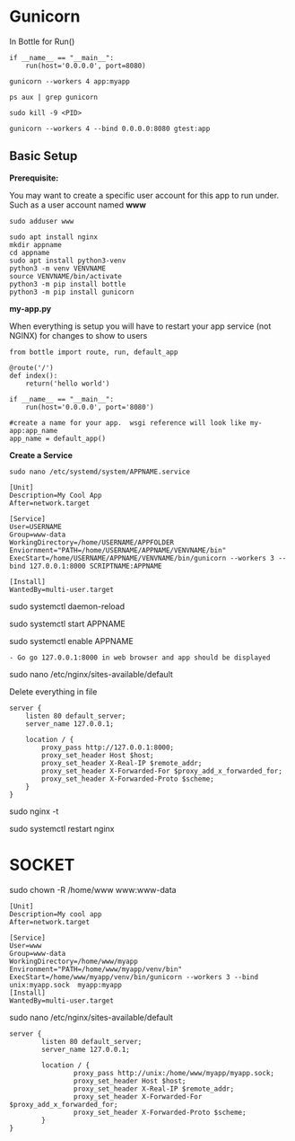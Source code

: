 # Gunicorn

In Bottle for Run()
```
if __name__ == "__main__":
    run(host='0.0.0.0', port=8080)
```

```
gunicorn --workers 4 app:myapp
```

```
ps aux | grep gunicorn
```

```
sudo kill -9 <PID>
```


```
gunicorn --workers 4 --bind 0.0.0.0:8080 gtest:app
```

## Basic Setup

**Prerequisite:**

You may want to create a specific user account for this app to run under.  Such as a user account named **www**
```
sudo adduser www
```

```
sudo apt install nginx
mkdir appname
cd appname
sudo apt install python3-venv
python3 -m venv VENVNAME
source VENVNAME/bin/activate
python3 -m pip install bottle
python3 -m pip install gunicorn
```
**my-app.py**

When everything is setup you will have to restart your app service (not NGINX) for changes to show to users
```
from bottle import route, run, default_app

@route('/')
def index():
    return('hello world')

if __name__ == "__main__":
    run(host='0.0.0.0', port='8080')

#create a name for your app.  wsgi reference will look like my-app:app_name
app_name = default_app() 

```


**Create a Service**
```
sudo nano /etc/systemd/system/APPNAME.service
```
```
[Unit]
Description=My Cool App
After=network.target

[Service]
User=USERNAME
Group=www-data
WorkingDirectory=/home/USERNAME/APPFOLDER
Enviornment="PATH=/home/USERNAME/APPNAME/VENVNAME/bin"
ExecStart=/home/USERNAME/APPNAME/VENVNAME/bin/gunicorn --workers 3 --bind 127.0.0.1:8000 SCRIPTNAME:APPNAME

[Install]
WantedBy=multi-user.target
```

sudo systemctl daemon-reload

sudo systemctl start APPNAME

sudo systemctl enable APPNAME

    - Go go 127.0.0.1:8000 in web browser and app should be displayed

sudo nano /etc/nginx/sites-available/default

Delete everything in file

```
server {
    listen 80 default_server;
    server_name 127.0.0.1;

    location / {
        proxy_pass http://127.0.0.1:8000;
        proxy_set_header Host $host;
        proxy_set_header X-Real-IP $remote_addr;
        proxy_set_header X-Forwarded-For $proxy_add_x_forwarded_for;
        proxy_set_header X-Forwarded-Proto $scheme;
    }
}
```

sudo nginx -t

sudo systemctl restart nginx

# SOCKET

sudo chown -R /home/www www:www-data

```
[Unit]
Description=My cool app
After=network.target

[Service]
User=www
Group=www-data
WorkingDirectory=/home/www/myapp
Environment="PATH=/home/www/myapp/venv/bin"
ExecStart=/home/www/myapp/venv/bin/gunicorn --workers 3 --bind unix:myapp.sock  myapp:myapp
[Install]
WantedBy=multi-user.target
```

sudo nano /etc/nginx/sites-available/default
```
server {
        listen 80 default_server;
        server_name 127.0.0.1;

        location / {
                proxy_pass http://unix:/home/www/myapp/myapp.sock;
                proxy_set_header Host $host;
                proxy_set_header X-Real-IP $remote_addr;
                proxy_set_header X-Forwarded-For $proxy_add_x_forwarded_for;
                proxy_set_header X-Forwarded-Proto $scheme;
        }
}
```
